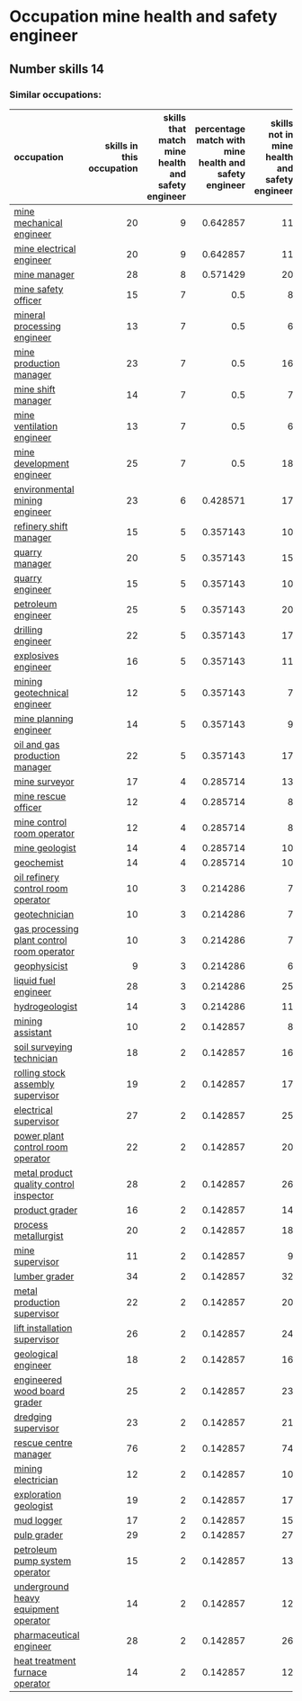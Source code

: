 # Occupation mine health and safety engineer
## Number skills 14
### Similar occupations:
| occupation                                                                                  |   skills in this occupation |   skills that match mine health and safety engineer |   percentage match with mine health and safety engineer |   skills not in mine health and safety engineer |
|:--------------------------------------------------------------------------------------------|----------------------------:|----------------------------------------------------:|--------------------------------------------------------:|------------------------------------------------:|
| [mine mechanical engineer](mine_mechanical_engineer.md)                                     |                          20 |                                                   9 |                                                0.642857 |                                              11 |
| [mine electrical engineer](mine_electrical_engineer.md)                                     |                          20 |                                                   9 |                                                0.642857 |                                              11 |
| [mine manager](mine_manager.md)                                                             |                          28 |                                                   8 |                                                0.571429 |                                              20 |
| [mine safety officer](mine_safety_officer.md)                                               |                          15 |                                                   7 |                                                0.5      |                                               8 |
| [mineral processing engineer](mineral_processing_engineer.md)                               |                          13 |                                                   7 |                                                0.5      |                                               6 |
| [mine production manager](mine_production_manager.md)                                       |                          23 |                                                   7 |                                                0.5      |                                              16 |
| [mine shift manager](mine_shift_manager.md)                                                 |                          14 |                                                   7 |                                                0.5      |                                               7 |
| [mine ventilation engineer](mine_ventilation_engineer.md)                                   |                          13 |                                                   7 |                                                0.5      |                                               6 |
| [mine development engineer](mine_development_engineer.md)                                   |                          25 |                                                   7 |                                                0.5      |                                              18 |
| [environmental mining engineer](environmental_mining_engineer.md)                           |                          23 |                                                   6 |                                                0.428571 |                                              17 |
| [refinery shift manager](refinery_shift_manager.md)                                         |                          15 |                                                   5 |                                                0.357143 |                                              10 |
| [quarry manager](quarry_manager.md)                                                         |                          20 |                                                   5 |                                                0.357143 |                                              15 |
| [quarry engineer](quarry_engineer.md)                                                       |                          15 |                                                   5 |                                                0.357143 |                                              10 |
| [petroleum engineer](petroleum_engineer.md)                                                 |                          25 |                                                   5 |                                                0.357143 |                                              20 |
| [drilling engineer](drilling_engineer.md)                                                   |                          22 |                                                   5 |                                                0.357143 |                                              17 |
| [explosives engineer](explosives_engineer.md)                                               |                          16 |                                                   5 |                                                0.357143 |                                              11 |
| [mining geotechnical engineer](mining_geotechnical_engineer.md)                             |                          12 |                                                   5 |                                                0.357143 |                                               7 |
| [mine planning engineer](mine_planning_engineer.md)                                         |                          14 |                                                   5 |                                                0.357143 |                                               9 |
| [oil and gas production manager](oil_and_gas_production_manager.md)                         |                          22 |                                                   5 |                                                0.357143 |                                              17 |
| [mine surveyor](mine_surveyor.md)                                                           |                          17 |                                                   4 |                                                0.285714 |                                              13 |
| [mine rescue officer](mine_rescue_officer.md)                                               |                          12 |                                                   4 |                                                0.285714 |                                               8 |
| [mine control room operator](mine_control_room_operator.md)                                 |                          12 |                                                   4 |                                                0.285714 |                                               8 |
| [mine geologist](mine_geologist.md)                                                         |                          14 |                                                   4 |                                                0.285714 |                                              10 |
| [geochemist](geochemist.md)                                                                 |                          14 |                                                   4 |                                                0.285714 |                                              10 |
| [oil refinery control room operator](oil_refinery_control_room_operator.md)                 |                          10 |                                                   3 |                                                0.214286 |                                               7 |
| [geotechnician](geotechnician.md)                                                           |                          10 |                                                   3 |                                                0.214286 |                                               7 |
| [gas processing plant control room operator](gas_processing_plant_control_room_operator.md) |                          10 |                                                   3 |                                                0.214286 |                                               7 |
| [geophysicist](geophysicist.md)                                                             |                           9 |                                                   3 |                                                0.214286 |                                               6 |
| [liquid fuel engineer](liquid_fuel_engineer.md)                                             |                          28 |                                                   3 |                                                0.214286 |                                              25 |
| [hydrogeologist](hydrogeologist.md)                                                         |                          14 |                                                   3 |                                                0.214286 |                                              11 |
| [mining assistant](mining_assistant.md)                                                     |                          10 |                                                   2 |                                                0.142857 |                                               8 |
| [soil surveying technician](soil_surveying_technician.md)                                   |                          18 |                                                   2 |                                                0.142857 |                                              16 |
| [rolling stock assembly supervisor](rolling_stock_assembly_supervisor.md)                   |                          19 |                                                   2 |                                                0.142857 |                                              17 |
| [electrical supervisor](electrical_supervisor.md)                                           |                          27 |                                                   2 |                                                0.142857 |                                              25 |
| [power plant control room operator](power_plant_control_room_operator.md)                   |                          22 |                                                   2 |                                                0.142857 |                                              20 |
| [metal product quality control inspector](metal_product_quality_control_inspector.md)       |                          28 |                                                   2 |                                                0.142857 |                                              26 |
| [product grader](product_grader.md)                                                         |                          16 |                                                   2 |                                                0.142857 |                                              14 |
| [process metallurgist](process_metallurgist.md)                                             |                          20 |                                                   2 |                                                0.142857 |                                              18 |
| [mine supervisor](mine_supervisor.md)                                                       |                          11 |                                                   2 |                                                0.142857 |                                               9 |
| [lumber grader](lumber_grader.md)                                                           |                          34 |                                                   2 |                                                0.142857 |                                              32 |
| [metal production supervisor](metal_production_supervisor.md)                               |                          22 |                                                   2 |                                                0.142857 |                                              20 |
| [lift installation supervisor](lift_installation_supervisor.md)                             |                          26 |                                                   2 |                                                0.142857 |                                              24 |
| [geological engineer](geological_engineer.md)                                               |                          18 |                                                   2 |                                                0.142857 |                                              16 |
| [engineered wood board grader](engineered_wood_board_grader.md)                             |                          25 |                                                   2 |                                                0.142857 |                                              23 |
| [dredging supervisor](dredging_supervisor.md)                                               |                          23 |                                                   2 |                                                0.142857 |                                              21 |
| [rescue centre manager](rescue_centre_manager.md)                                           |                          76 |                                                   2 |                                                0.142857 |                                              74 |
| [mining electrician](mining_electrician.md)                                                 |                          12 |                                                   2 |                                                0.142857 |                                              10 |
| [exploration geologist](exploration_geologist.md)                                           |                          19 |                                                   2 |                                                0.142857 |                                              17 |
| [mud logger](mud_logger.md)                                                                 |                          17 |                                                   2 |                                                0.142857 |                                              15 |
| [pulp grader](pulp_grader.md)                                                               |                          29 |                                                   2 |                                                0.142857 |                                              27 |
| [petroleum pump system operator](petroleum_pump_system_operator.md)                         |                          15 |                                                   2 |                                                0.142857 |                                              13 |
| [underground heavy equipment operator](underground_heavy_equipment_operator.md)             |                          14 |                                                   2 |                                                0.142857 |                                              12 |
| [pharmaceutical engineer](pharmaceutical_engineer.md)                                       |                          28 |                                                   2 |                                                0.142857 |                                              26 |
| [heat treatment furnace operator](heat_treatment_furnace_operator.md)                       |                          14 |                                                   2 |                                                0.142857 |                                              12 |
